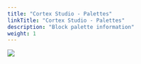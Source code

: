 ```yaml
---
title: "Cortex Studio - Palettes"
linkTitle: "Cortex Studio - Palettes"
description: "Block palette information"
weight: 1
---
```


<img src="/images/work-in-progress.jpg">
